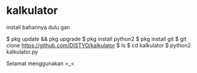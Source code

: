 # kalkulator

install bahannya dulu gan 

$ pkg update && pkg upgrade
$ pkg install python2
$ pkg install git
$ git clone https://github.com/DISTYO/kalkulator
$ ls
$ cd kalkulator
$ python2 kalkulator.py

 Selamat menggunakan >_<
